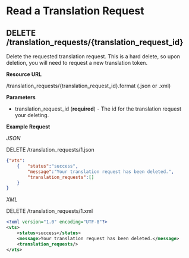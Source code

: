 Read a Translation Request
==========================

DELETE /translation_requests/{translation\_request\_id}
-------------------------------------------------------

Delete the requested translation request.  This is a hard delete, so upon deletion,  you will need to request a new translation token.

**Resource URL**

/translation_requests/{translation\_request\_id}.format (.json or .xml)

**Parameters**

* translation\_request\_id (**required**) - The id for the translation request your deleting.

**Example Request**

_JSON_

DELETE /translation_requests/1.json

```json
{"vts":
	{	"status":"success",
		"message":"Your translation request has been deleted.",
		"translation_requests":[]
	}
}
```

_XML_

DELETE /translation_requests/1.xml

```xml
<?xml version="1.0" encoding="UTF-8"?>
<vts>
	<status>success</status>
	<message>Your translation request has been deleted.</message>
	<translation_requests/>
</vts>
```